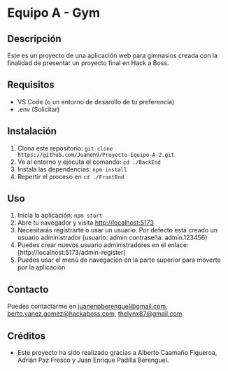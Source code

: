 # Equipo A - Gym

## Descripción

Este es un proyecto de una aplicación web para gimnasios creada con la finalidad de presentar un proyecto final en Hack a Boss.

## Requisitos

- VS Code (o un entorno de desarollo de tu preferencia)
- .env (Solicitar)

## Instalación

1. Clona este repositorio: `git clone https://github.com/Juanen9/Proyecto-Equipo-A-2.git`
2. Ve al entorno y ejecuta el comando: `cd ./BackEnd`
3. Instala las dependencias: `npm install`
4. Repertir el proceso en `cd ./FrontEnd`

## Uso

1. Inicia la aplicación: `npm start`
2. Abre tu navegador y visita [http://localhost:5173](http://localhost:5173)
3. Necesitarás registrarte o usar un usuario. Por defecto está creado un usuario administrador (usuario: admin contraseña: admin.123456)
4. Puedes crear nuevos usuario administradores en el enlace: [http://localhost:5173/admin-register]
5. Puedes usar el menú de navegación en la parte superior para moverte por la aplicación

## Contacto

Puedes contactarme en juanenpberenguel@gmail.com, berto.yanez.gomez@hackaboss.com, thelynx87@gmail.com

## Créditos

- Este proyecto ha sido realizado gracias a Alberto Caamaño Figueroa,
  Adrián Paz Fresco y Juan Enrique Padilla Berenguel.
